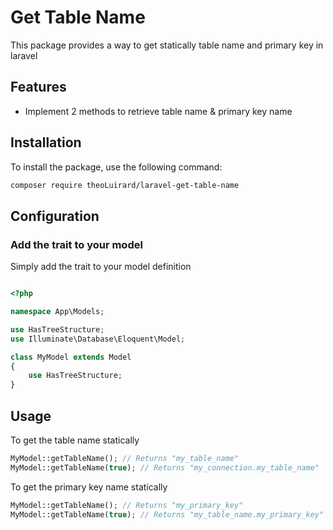 # Get Table Name

This package provides a way to get statically table name and primary key in laravel
## Features

- Implement 2 methods to retrieve table name & primary key name

## Installation

To install the package, use the following command:

```bash
composer require theoLuirard/laravel-get-table-name 
```

## Configuration

### Add the trait to your model 

Simply add the trait to your model definition 

```php

<?php

namespace App\Models;

use HasTreeStructure;
use Illuminate\Database\Eloquent\Model;

class MyModel extends Model
{
    use HasTreeStructure;
}

```

## Usage

To get the table name statically 
```php
MyModel::getTableName(); // Returns "my_table_name"
MyModel::getTableName(true); // Returns "my_connection.my_table_name"
```

To get the primary key name statically 
```php
MyModel::getTableName(); // Returns "my_primary_key"
MyModel::getTableName(true); // Returns "my_table_name.my_primary_key"
```



